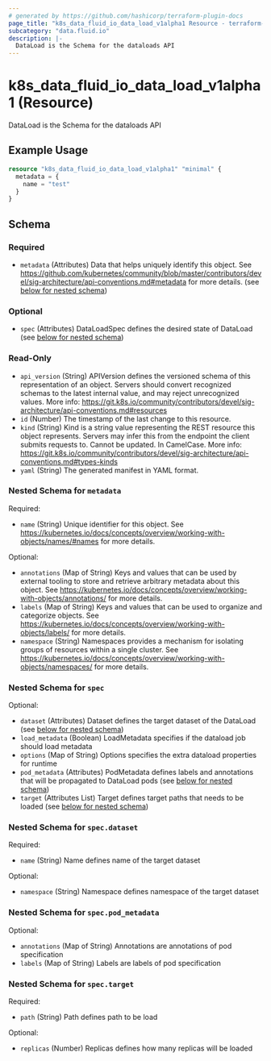 ```yaml
---
# generated by https://github.com/hashicorp/terraform-plugin-docs
page_title: "k8s_data_fluid_io_data_load_v1alpha1 Resource - terraform-provider-k8s"
subcategory: "data.fluid.io"
description: |-
  DataLoad is the Schema for the dataloads API
---
```


# k8s_data_fluid_io_data_load_v1alpha1 (Resource)

DataLoad is the Schema for the dataloads API

## Example Usage

```terraform
resource "k8s_data_fluid_io_data_load_v1alpha1" "minimal" {
  metadata = {
    name = "test"
  }
}
```

<!-- schema generated by tfplugindocs -->
## Schema

### Required

- `metadata` (Attributes) Data that helps uniquely identify this object. See https://github.com/kubernetes/community/blob/master/contributors/devel/sig-architecture/api-conventions.md#metadata for more details. (see [below for nested schema](#nestedatt--metadata))

### Optional

- `spec` (Attributes) DataLoadSpec defines the desired state of DataLoad (see [below for nested schema](#nestedatt--spec))

### Read-Only

- `api_version` (String) APIVersion defines the versioned schema of this representation of an object. Servers should convert recognized schemas to the latest internal value, and may reject unrecognized values. More info: https://git.k8s.io/community/contributors/devel/sig-architecture/api-conventions.md#resources
- `id` (Number) The timestamp of the last change to this resource.
- `kind` (String) Kind is a string value representing the REST resource this object represents. Servers may infer this from the endpoint the client submits requests to. Cannot be updated. In CamelCase. More info: https://git.k8s.io/community/contributors/devel/sig-architecture/api-conventions.md#types-kinds
- `yaml` (String) The generated manifest in YAML format.

<a id="nestedatt--metadata"></a>
### Nested Schema for `metadata`

Required:

- `name` (String) Unique identifier for this object. See https://kubernetes.io/docs/concepts/overview/working-with-objects/names/#names for more details.

Optional:

- `annotations` (Map of String) Keys and values that can be used by external tooling to store and retrieve arbitrary metadata about this object. See https://kubernetes.io/docs/concepts/overview/working-with-objects/annotations/ for more details.
- `labels` (Map of String) Keys and values that can be used to organize and categorize objects. See https://kubernetes.io/docs/concepts/overview/working-with-objects/labels/ for more details.
- `namespace` (String) Namespaces provides a mechanism for isolating groups of resources within a single cluster. See https://kubernetes.io/docs/concepts/overview/working-with-objects/namespaces/ for more details.


<a id="nestedatt--spec"></a>
### Nested Schema for `spec`

Optional:

- `dataset` (Attributes) Dataset defines the target dataset of the DataLoad (see [below for nested schema](#nestedatt--spec--dataset))
- `load_metadata` (Boolean) LoadMetadata specifies if the dataload job should load metadata
- `options` (Map of String) Options specifies the extra dataload properties for runtime
- `pod_metadata` (Attributes) PodMetadata defines labels and annotations that will be propagated to DataLoad pods (see [below for nested schema](#nestedatt--spec--pod_metadata))
- `target` (Attributes List) Target defines target paths that needs to be loaded (see [below for nested schema](#nestedatt--spec--target))

<a id="nestedatt--spec--dataset"></a>
### Nested Schema for `spec.dataset`

Required:

- `name` (String) Name defines name of the target dataset

Optional:

- `namespace` (String) Namespace defines namespace of the target dataset


<a id="nestedatt--spec--pod_metadata"></a>
### Nested Schema for `spec.pod_metadata`

Optional:

- `annotations` (Map of String) Annotations are annotations of pod specification
- `labels` (Map of String) Labels are labels of pod specification


<a id="nestedatt--spec--target"></a>
### Nested Schema for `spec.target`

Required:

- `path` (String) Path defines path to be load

Optional:

- `replicas` (Number) Replicas defines how many replicas will be loaded


